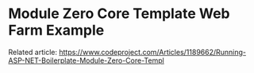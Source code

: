 # Module Zero Core Template Web Farm Example

Related article:
https://www.codeproject.com/Articles/1189662/Running-ASP-NET-Boilerplate-Module-Zero-Core-Templ
